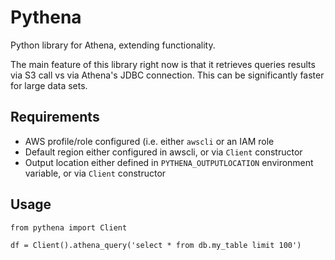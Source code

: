 # Pythena
Python library for Athena, extending functionality.

The main feature of this library right now is that it retrieves queries results via S3 call vs via Athena's JDBC connection. This can be significantly faster for large data sets.

## Requirements

- AWS profile/role configured (i.e. either `awscli` or an IAM role
- Default region either configured in awscli, or via `Client` constructor
- Output location either defined in `PYTHENA_OUTPUTLOCATION` environment variable, or via `Client` constructor

## Usage

```
from pythena import Client

df = Client().athena_query('select * from db.my_table limit 100')
```



